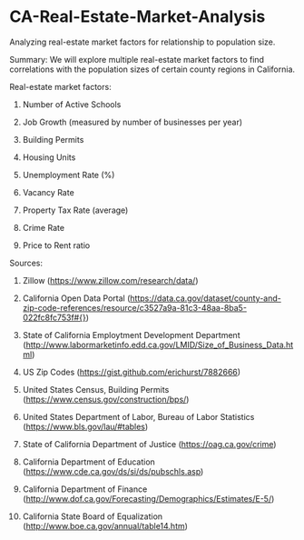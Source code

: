 # CA-Real-Estate-Market-Analysis

Analyzing real-estate market factors for relationship to population size. 

Summary: We will explore multiple real-estate market factors to find correlations with the population sizes of certain county regions in California.

Real-estate market factors:

1. Number of Active Schools 

2. Job Growth (measured by number of businesses per year)

3. Building Permits

4. Housing Units

5. Unemployment Rate (%)

6. Vacancy Rate

7. Property Tax Rate (average)

8. Crime Rate

9. Price to Rent ratio 


Sources: 
1. Zillow (https://www.zillow.com/research/data/) 

2. California Open Data Portal (https://data.ca.gov/dataset/county-and-zip-code-references/resource/c3527a9a-81c3-48aa-8ba5-022fc8fc753f#{})

3. State of California Employtment Development Department (http://www.labormarketinfo.edd.ca.gov/LMID/Size_of_Business_Data.html)

4. US Zip Codes (https://gist.github.com/erichurst/7882666)

5. United States Census, Building Permits (https://www.census.gov/construction/bps/)

6. United States Department of Labor, Bureau of Labor Statistics (https://www.bls.gov/lau/#tables)

7. State of California Department of Justice (https://oag.ca.gov/crime)

8. California Department of Education (https://www.cde.ca.gov/ds/si/ds/pubschls.asp)

9. California Department of Finance (http://www.dof.ca.gov/Forecasting/Demographics/Estimates/E-5/)

10. California State Board of Equalization (http://www.boe.ca.gov/annual/table14.htm)
